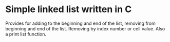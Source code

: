 # Simple linked list written in C

Provides for adding to the beginning and end of the list, removing from beginning
and end of the list. Removing by index number or cell value. Also a print list function.
